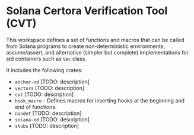 # Solana Certora Verification Tool (CVT) #

This workspace defines a set of functions and macros that can be called from Solana
programs to create non-deterministic environments, assume/assert, and
alternative (simpler but complete) implementations for std containers such as `Vec` class.

It includes the following crates:
- `anchor-nd` [TODO: description]
- `vectors` [TODO: description]
- `cvt` [TODO: description]
- `hook_macro` - Defines macros for inserting hooks at the beginning and end of functions.
- `nondet` [TODO: description]
- `solana-nd` [TODO: description]
- `stubs` [TODO: description]
